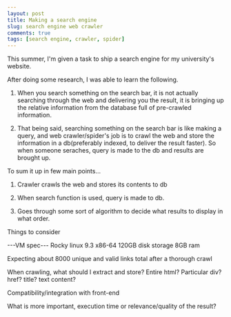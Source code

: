 ```yaml
---
layout: post
title: Making a search engine
slug: search engine web crawler
comments: true
tags: [search engine, crawler, spider]
---
```


This summer, I'm given a task to ship a search engine for my university's website.

After doing some research, I was able to learn the following.

1. When you search something on the search bar, it is not actually searching through the web and delivering you the result, it is bringing up the relative information from the database full of pre-crawled information.

2. That being said, searching something on the search bar is like making a query, and web crawler/spider's job is to crawl the web and store the information in a db(preferably indexed, to deliver the result faster). So when someone seraches, query is made to the db and results are brought up.

To sum it up in few main points...

1. Crawler crawls the web and stores its contents to db

2. When search function is used, query is made to db.

3. Goes through some sort of algorithm to decide what results to display in what order.

Things to consider

---VM spec---
Rocky linux 9.3 x86-64
120GB disk storage 8GB ram

Expecting about 8000 unique and valid links total after a thorough crawl

When crawling, what should I extract and store? Entire html? Particular div? href? title? text content?

Compatibility/integration with front-end

What is more important, execution time or relevance/quality of the result?